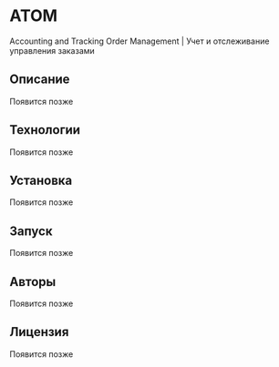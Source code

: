 # ATOM

Accounting and Tracking Order Management | Учет и отслеживание управления заказами

## Описание

Появится позже

## Технологии

Появится позже

## Установка

Появится позже

## Запуск

Появится позже

## Авторы

Появится позже

## Лицензия

Появится позже
